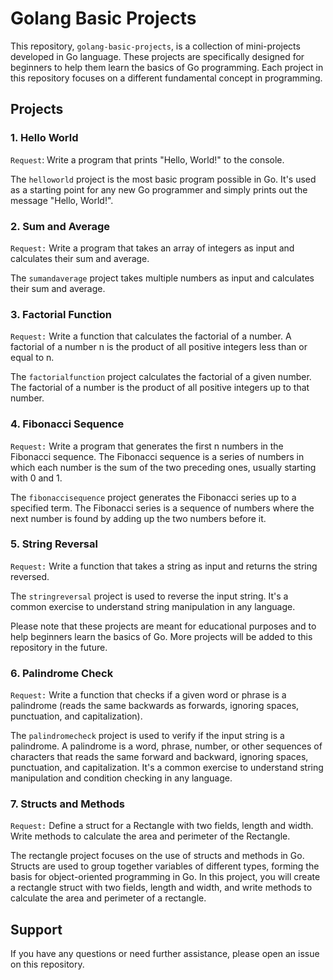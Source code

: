 # Golang Basic Projects

This repository, `golang-basic-projects`, is a collection of mini-projects developed in Go language. These projects are specifically designed for beginners to help them learn the basics of Go programming. Each project in this repository focuses on a different fundamental concept in programming.

## Projects

### 1. Hello World
`Request`: Write a program that prints "Hello, World!" to the console.

The `helloworld` project is the most basic program possible in Go. It's used as a starting point for any new Go programmer and simply prints out the message "Hello, World!".

### 2. Sum and Average
`Request:` Write a program that takes an array of integers as input and calculates their sum and average. 

The `sumandaverage` project takes multiple numbers as input and calculates their sum and average.

### 3. Factorial Function
`Request:` Write a function that calculates the factorial of a number. A factorial of a number n is the product of all positive integers less than or equal to n.

The `factorialfunction` project calculates the factorial of a given number. The factorial of a number is the product of all positive integers up to that number.

### 4. Fibonacci Sequence
`Request:` Write a program that generates the first n numbers in the Fibonacci sequence. The Fibonacci sequence is a series of numbers in which each number is the sum of the two preceding ones, usually starting with 0 and 1.

The `fibonaccisequence` project generates the Fibonacci series up to a specified term. The Fibonacci series is a sequence of numbers where the next number is found by adding up the two numbers before it.

### 5. String Reversal
`Request:` Write a function that takes a string as input and returns the string reversed.

The `stringreversal` project is used to reverse the input string. It's a common exercise to understand string manipulation in any language.

Please note that these projects are meant for educational purposes and to help beginners learn the basics of Go. More projects will be added to this repository in the future.

### 6. Palindrome Check
`Request:` Write a function that checks if a given word or phrase is a palindrome (reads the same backwards as forwards, ignoring spaces, punctuation, and capitalization).

The `palindromecheck` project is used to verify if the input string is a palindrome. A palindrome is a word, phrase, number, or other sequences of characters that reads the same forward and backward, ignoring spaces, punctuation, and capitalization. It's a common exercise to understand string manipulation and condition checking in any language.

### 7. Structs and Methods
`Request:` Define a struct for a Rectangle with two fields, length and width. Write methods to calculate the area and perimeter of the Rectangle.

The rectangle project focuses on the use of structs and methods in Go. Structs are used to group together variables of different types, forming the basis for object-oriented programming in Go. In this project, you will create a rectangle struct with two fields, length and width, and write methods to calculate the area and perimeter of a rectangle.

## Support
If you have any questions or need further assistance, please open an issue on this repository.

